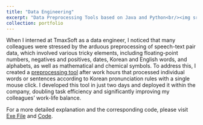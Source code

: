 ```yaml
---
title: "Data Engineering"
excerpt: "Data Preprocessing Tools based on Java and Python<br/><img src='https://user-images.githubusercontent.com/46860669/102718631-7bd34f00-432c-11eb-9bab-1d16e82577a7.png'>"
collection: portfolio
---
```


When I interned at TmaxSoft as a data engineer, I noticed that many colleagues were stressed by the arduous preprocessing of speech-text pair data, which involved various tricky elements, including floating-point numbers, negatives and positives, dates, Korean and English words, and alphabets, as well as mathematical and chemical symbols. 
To address this, I created a [preprocessing tool](https://github.com/jyshin0926/TxtTransTool/blob/master/TxtTransTool.exe) after work hours that processed individual words or sentences according to Korean pronunciation rules with a single mouse click. I developed this tool in just two days and deployed it within the company, doubling task efficiency and significantly improving my colleagues’ work-life balance.

For a more detailed explanation and the corresponding code, please visit [Exe File](https://github.com/jyshin0926/TxtTransTool/blob/master/README_eng.md) and [Code](https://github.com/jyshin0926/TxtTransTool_code/blob/master/README_eng.md).

